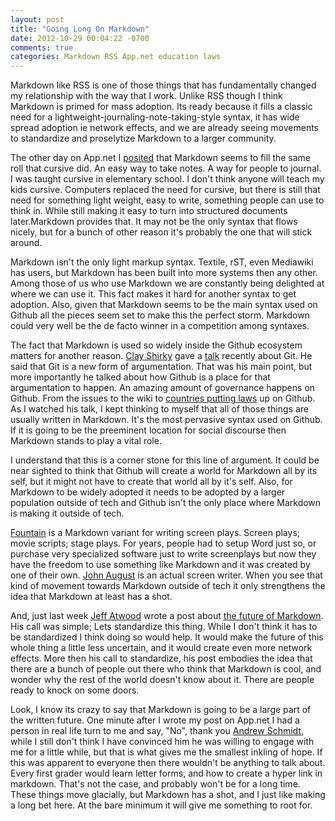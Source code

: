 ```yaml
---
layout: post
title: "Going Long On Markdown"
date: 2012-10-29 00:04:22 -0700
comments: true
categories: Markdown RSS App.net education laws
---
```


Markdown like RSS is one of those things that has fundamentally changed my relationship with the way that I work. Unlike RSS though I think Markdown is primed for mass adoption. Its ready because it fills a classic need for a lightweight-journaling-note-taking-style syntax, it has wide spread adoption ie network effects, and we are already seeing movements to standardize and proselytize Markdown to a larger community.

The other day on App.net I [posited](https://alpha.app.net/voidfiles/post/1125244) that Markdown seems to fill the same roll that cursive did. An easy way to take notes. A way for people to journal. I was taught cursive in elementary school. I don't think anyone will teach my kids cursive. Computers replaced the need for cursive, but there is still that need for something light weight, easy to write, something people can use to think in. While still making it easy to turn into structured documents later.Markdown provides that. It may not be the only syntax that flows nicely, but for a bunch of other reason it's probably the one that will stick around.

Markdown isn't the only light markup syntax. Textile, rST, even Mediawiki has users, but Markdown has been built into more systems then any other. Among those of us who use Markdown we are constantly being delighted at where we can use it. This fact makes it hard for another syntax to get adoption. Also, given that Markdown seems to be the main syntax used on Github all the pieces seem set to make this the perfect storm. Markdown could very well be the de facto winner in a competition among syntaxes.

The fact that Markdown is used so widely inside the Github ecosystem matters for another reason. [Clay Shirky](http://en.wikipedia.org/wiki/Clay_Shirky) gave a [talk](http://www.ted.com/talks/clay_shirky_how_the_internet_will_one_day_transform_government.html) recently about Git. He said that Git is a new form of argumentation. That was his main point, but more importantly he talked about how Github is a place for that argumentation to happen. An amazing amount of governance happens on Github. From the issues to the wiki to [countries putting laws](https://github.com/bundestag/gesetze#german-federal-laws-and-regulations "in Markdown format!!!") up on Github. As I watched his talk, I kept thinking to myself that all of those things are usually written in Markdown. It's the most pervasive syntax used on Github. If it is going to be the preeminent location for social discourse then Markdown stands to play a vital role.

I understand that this is a corner stone for this line of argument. It could be near sighted to think that Github will create a world for Markdown all by its self, but it might not have to create that world all by it's self. Also, for Markdown to be widely adopted it needs to be adopted by a larger population outside of tech and Github isn't the only place where Markdown is making it outside of tech.

[Fountain](http://fountain.io/) is a Markdown variant for writing screen plays. Screen plays; movie scripts; stage plays. For years, people had to setup Word just so, or purchase very specialized software just to write screenplays but now they have the freedom to use something like Markdown and it was created by one of their own. [John August](http://johnaugust.com/) is an actual screen writer. When you see that kind of movement towards Markdown outside of tech it only strengthens the idea that Markdown at least has a shot.

And, just last week [Jeff Atwood](http://en.wikipedia.org/wiki/Jeff_Atwood) wrote a post about [the future of Markdown](http://www.codinghorror.com/blog/2012/10/the-future-of-Markdown.html). His call was simple; Lets standardize this thing. While I don't think it has to be standardized I think doing so would help. It would make the future of this whole thing a little less uncertain, and it would create even more network effects. More then his call to standardize, his post embodies the idea that there are a bunch of people out there who think that Markdown is cool, and wonder why the rest of the world doesn't know about it. There are people ready to knock on some doors.

Look, I know its crazy to say that Markdown is going to be a large part of the written future. One minute after I wrote my post on App.net I had a person in real life turn to me and say, "No", thank you [Andrew Schmidt](https://alpha.app.net/andrewschmidt), while I still don't think I have convinced him he was willing to engage with me for a little while, but that is what gives me the smallest inkling of hope. If this was apparent to everyone then there wouldn't be anything to talk about. Every first grader would learn letter forms, and how to create a hyper link in markdown. That's not the case, and probably won't be for a long time. These things move glacially, but Markdown has a shot, and I just like making a long bet here. At the bare minimum it will give me something to root for.


